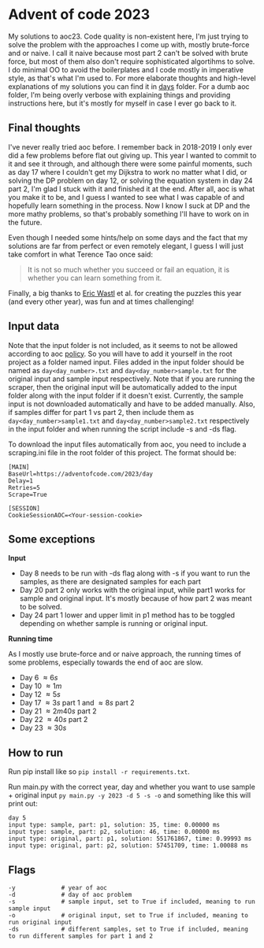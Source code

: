 # Advent of code 2023
My solutions to aoc23. Code quality is non-existent here, I'm just trying to solve the problem with the approaches I come up with, mostly brute-force and or naive. I call it naive because most part 2 can't be solved with brute force, but most of them also don't require sophisticated algortihms to solve. I do minimal OO to avoid the boilerplates and I code mostly in imperative style, as that's what I'm used to.
For more elaborate thoughts and high-level explanations of my solutions you can find it in [days](days) folder. For a dumb aoc folder, I'm being overly verbose with explaining things and providing instructions here, but it's mostly for myself in case I ever go back to it.


## Final thoughts
I've never really tried aoc before. I remember back in 2018-2019 I only ever did a few problems before flat out
giving up. This year I wanted to commit to it and see it through, and although there were some painful moments, such as
day 17 where I couldn't get my Dijkstra to work no matter what I did, or solving the DP problem on day 12, or solving the
equation system in day 24 part 2, I'm glad I stuck with it and finished it at the end. After all, aoc is what you make it
to be, and I guess I wanted to see what I was capable of and hopefully learn something in the process. Now I know I suck
at DP and the more mathy problems, so that's probably something I'll have to work on in the future.

Even though I needed some hints/help on some days and the fact that my solutions are far from perfect or even remotely
elegant, I guess I will just take comfort in what Terence Tao once said:

> It is not so much whether you succeed or fail an equation, it is whether you can learn something from it.

Finally, a big thanks to [Eric Wastl](https://github.com/topaz) et al. for creating the puzzles this year (and every other year), was fun and at times challenging!

## Input data
Note that the input folder is not included, as it seems to not be allowed according to aoc [policy](https://adventofcode.com/2023/about). So you will have to add it yourself in the root project as a folder named input.
Files added in the input folder should be named as `day<day_number>.txt` and `day<day_number>sample.txt` for the original input and sample input respectively. Note that if you are running the scraper, then the original input will be automatically added to the input folder along with the input folder if it doesn't exist. Currently, the sample input is not downloaded automatically and have to be added manually.
Also, if samples differ for part 1 vs part 2, then include them as `day<day_number>sample1.txt` and `day<day_number>sample2.txt` respectively in the input folder and when running the script include -s and -ds flag. 

To download the input files automatically from aoc, you need to include a scraping.ini file in the root folder of this project. The format should be:
```
[MAIN]
BaseUrl=https://adventofcode.com/2023/day
Delay=1
Retries=5
Scrape=True

[SESSION]
CookieSessionAOC=<Your-session-cookie>
```

## Some exceptions
**Input**
* Day 8 needs to be run with -ds flag along with -s if you want to run the samples, as there are designated samples for each part
* Day 20 part 2 only works with the original input, while part1 works for sample and original input. It's mostly because of how part 2 was meant to be solved.
* Day 24 part 1 lower and upper limit in p1 method has to be toggled depending on whether sample is running or original input.

**Running time**

As I mostly use brute-force and or naive approach, the running times of some problems, especially towards the end of aoc are slow.
* Day 6 $\approx 6s$
* Day 10 $\approx 1m$
* Day 12 $\approx 5s$
* Day 17 $\approx 3s$ part 1 and $\approx 8s$ part 2
* Day 21 $\approx 2m40s$ part 2
* Day 22 $\approx 40s$ part 2
* Day 23 $\approx 30s$


## How to run
Run pip install like so `pip install -r requirements.txt`.

Run main.py with the correct year, day and whether you want to use sample + original input `py main.py -y 2023 -d 5 -s -o` and something like this will print out:
 ```
 day 5
 input type: sample, part: p1, solution: 35, time: 0.00000 ms
 input type: sample, part: p2, solution: 46, time: 0.00000 ms
 input type: original, part: p1, solution: 551761867, time: 0.99993 ms
 input type: original, part: p2, solution: 57451709, time: 1.00088 ms
 ```

## Flags
```
-y             # year of aoc
-d             # day of aoc problem
-s             # sample input, set to True if included, meaning to run sample input
-o             # original input, set to True if included, meaning to run original input
-ds            # different samples, set to True if included, meaning to run different samples for part 1 and 2
```
